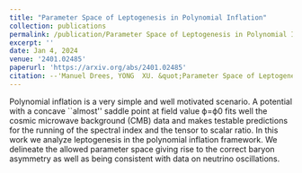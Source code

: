 ```yaml
---
title: "Parameter Space of Leptogenesis in Polynomial Inflation"
collection: publications
permalink: /publication/Parameter Space of Leptogenesis in Polynomial Inflation
excerpt: ''
date: Jan 4, 2024
venue: '2401.02485'
paperurl: 'https://arxiv.org/abs/2401.02485'
citation: --'Manuel Drees, YONG  XU. &quot;Parameter Space of Leptogenesis in Polynomial Inflation.&quot; <i>  </i> .'
---
```


Polynomial inflation is a very simple and well motivated scenario. A potential with a concave ``almost'' saddle point at field value ϕ=ϕ0 fits well the cosmic microwave background (CMB) data and makes testable predictions for the running of the spectral index and the tensor to scalar ratio. In this work we analyze leptogenesis in the polynomial inflation framework. We delineate the allowed parameter space giving rise to the correct baryon asymmetry as well as being consistent with data on neutrino oscillations. 
